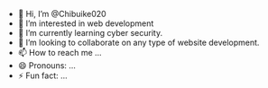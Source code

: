 - 👋 Hi, I’m @Chibuike020
- 👀 I’m interested in web development 
- 🌱 I’m currently learning cyber security.
- 💞️ I’m looking to collaborate on any type of website development.
- 📫 How to reach me ...
- 😄 Pronouns: ...
- ⚡ Fun fact: ...

<!---
Chibuike020/Chibuike020 is a ✨ special ✨ repository because its `README.md` (this file) appears on your GitHub profile.
You can click the Preview link to take a look at your changes.
--->
